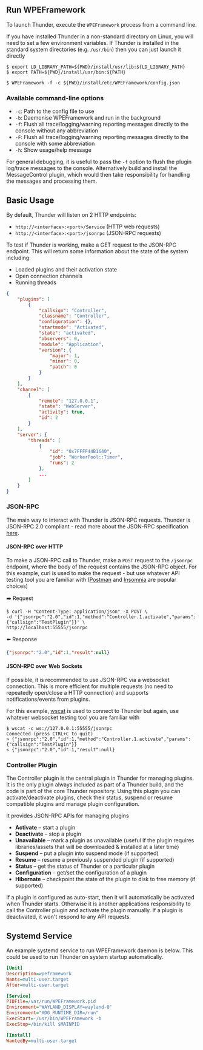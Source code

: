 ## Run WPEFramework

To launch Thunder, execute the `WPEFramework` process from a command line.

If you have installed Thunder in a non-standard directory on Linux, you will need to set a few environment variables. If Thunder is installed in the standard system directories (e.g. `/usr/bin`) then you can just launch it directly

```shell
$ export LD_LIBRARY_PATH=${PWD}/install/usr/lib:${LD_LIBRARY_PATH}
$ export PATH=${PWD}/install/usr/bin:${PATH}

$ WPEFramework -f -c ${PWD}/install/etc/WPEFramework/config.json
```

### Available command-line options

* `-c`: Path to the config file to use
* `-b`: Daemonise WPEFramework and run in the background
* `-f`: Flush all trace/logging/warning reporting messages directly to the console without any abbreviation
* `-F`: Flush all trace/logging/warning reporting messages directly to the console with some abbreviation
* `-h`: Show usage/help message

For general debugging, it is useful to pass the `-f` option to flush the plugin log/trace messages to the console. Alternatively build and install the MessageControl plugin, which would then take responsibility for handling the messages and processing them.

## Basic Usage

By default, Thunder will listen on 2 HTTP endpoints:

* `http://<interface>:<port>/Service` (HTTP web requests)
* `http://<interface>:<port>/jsonrpc` (JSON-RPC requests)

To test if Thunder is working, make a GET request to the JSON-RPC endpoint. This will return some information about the state of the system including:

* Loaded plugins and their activation state
* Open connection channels
* Running threads

```json
{
    "plugins": [
        {
            "callsign": "Controller",
            "classname": "Controller",
            "configuration": {},
            "startmode": "Activated",
            "state": "activated",
            "observers": 0,
            "module": "Application",
            "version": {
                "major": 1,
                "minor": 0,
                "patch": 0
            }
        }
    ],
    "channel": [
        {
            "remote": "127.0.0.1",
            "state": "WebServer",
            "activity": true,
            "id": 2
        }
    ],
    "server": {
        "threads": [
            {
                "id": "0x7FFFF44B1640",
                "job": "WorkerPool::Timer",
                "runs": 2
            },
            ...
        ]
    }
}
```

### JSON-RPC

The main way to interact with Thunder is JSON-RPC requests. Thunder is JSON-RPC 2.0 compliant - read more about the JSON-RPC specification [here](https://www.jsonrpc.org/specification).

#### JSON-RPC over HTTP

To make a JSON-RPC call to Thunder, make a `POST` request to the `/jsonrpc` endpoint, where the body of the request contains the JSON-RPC object. For this example, curl is used to make the request - but use whatever API testing tool you are familiar with ([Postman](https://www.postman.com/) and [Insomnia](https://insomnia.rest/) are popular choices)

:arrow_right: Request

```shell
$ curl -H "Content-Type: application/json" -X POST \
-d '{"jsonrpc":"2.0","id":1,"method":"Controller.1.activate","params":{"callsign":"TestPlugin"}}' \
http://localhost:55555/jsonrpc
```

:arrow_left: Response

```json
{"jsonrpc":"2.0","id":1,"result":null}
```

#### JSON-RPC over Web Sockets

If possible, it is recommended to use JSON-RPC via a websocket connection. This is more efficient for multiple requests (no need to repeatedly open/close a HTTP connection) and supports notifications/events from plugins.

For this example, [wscat](https://github.com/websockets/wscat) is used to connect to Thunder but again, use whatever websocket testing tool you are familiar with

```shell
$ wscat -c ws://127.0.0.1:55555/jsonrpc
Connected (press CTRL+C to quit)
> {"jsonrpc":"2.0","id":1,"method":"Controller.1.activate","params":{"callsign":"TestPlugin"}}
< {"jsonrpc":"2.0","id":1,"result":null}
```

### Controller Plugin

The Controller plugin is the central plugin in Thunder for managing plugins. It is the only plugin always included as part of a Thunder build, and the code is part of the core Thunder repository. Using this plugin you can activate/deactivate plugins, check their status, suspend or resume compatible plugins and manage plugin configuration.

It provides JSON-RPC APIs for managing plugins

- **Activate** – start a plugin
- **Deactivate** – stop a plugin
- **Unavailable** – mark a plugin as unavailable (useful if the plugin requires libraries/assets that will be downloaded & installed at a later time)
- **Suspend** – put a plugin into suspend mode (if supported)
- **Resume** – resume a previously suspended plugin (if supported)
- **Status** – get the status of Thunder or a particular plugin
- **Configuration** – get/set the configuration of a plugin
- **Hibernate** – checkpoint the state of the plugin to disk to free memory (if supported)

If a plugin is configured as auto-start, then it will automatically be activated when Thunder starts. Otherwise it is another applications responsibility to call the Controller plugin and activate the plugin manually. If a plugin is deactivated, it won't respond to any API requests.

## Systemd Service

An example systemd service to run WPEFramework daemon is below. This could be used to run Thunder on system startup automatically.

```ini
[Unit]
Description=wpeframework
Wants=multi-user.target
After=multi-user.target

[Service]
PIDFile=/var/run/WPEFramework.pid
Environment="WAYLAND_DISPLAY=wayland-0"
Environment="XDG_RUNTIME_DIR=/run"
ExecStart=-/usr/bin/WPEFramework -b
ExecStop=/bin/kill $MAINPID

[Install]
WantedBy=multi-user.target
```
